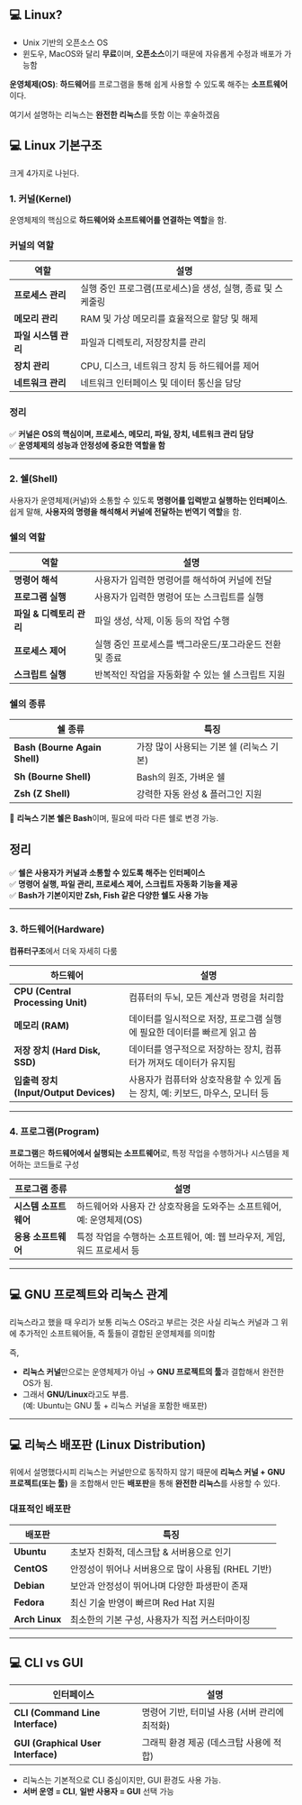 ## 💻 Linux?
- Unix 기반의 오픈소스 OS
- 윈도우, MacOS와 달리 **무료**이며, **오픈소스**이기 때문에 자유롭게 수정과 배포가 가능함

**운영체제(OS)**: **하드웨어**를 프로그램을 통해 쉽게 사용할 수 있도록 해주는 **소프트웨어**이다.

여기서 설명하는 리눅스는 **완전한 리눅스**를 뜻함 이는 후술하겠음
## 💻 Linux 기본구조
크게 4가지로 나뉜다.

### 1. 커널(Kernel)
운영체제의 핵심으로 **하드웨어와 소프트웨어를 연결하는 역할**을 함.



###  커널의 역할

| 역할 | 설명 |
|------|------|
| **프로세스 관리** | 실행 중인 프로그램(프로세스)을 생성, 실행, 종료 및 스케줄링 |
| **메모리 관리** | RAM 및 가상 메모리를 효율적으로 할당 및 해제 |
| **파일 시스템 관리** | 파일과 디렉토리, 저장장치를 관리 |
| **장치 관리** | CPU, 디스크, 네트워크 장치 등 하드웨어를 제어 |
| **네트워크 관리** | 네트워크 인터페이스 및 데이터 통신을 담당 |



###   정리
✅ **커널은 OS의 핵심이며, 프로세스, 메모리, 파일, 장치, 네트워크 관리 담당**  
✅ **운영체제의 성능과 안정성에 중요한 역할을 함**


---
### 2. 쉘(Shell)
사용자가 운영체제(커널)와 소통할 수 있도록 **명령어를 입력받고 실행하는 인터페이스**.  
쉽게 말해, **사용자의 명령을 해석해서 커널에 전달하는 번역기 역할**을 함.



### 쉘의 역할

| 역할 | 설명 |
|------|------|
| **명령어 해석** | 사용자가 입력한 명령어를 해석하여 커널에 전달 |
| **프로그램 실행** | 사용자가 입력한 명령어 또는 스크립트를 실행 |
| **파일 & 디렉토리 관리** | 파일 생성, 삭제, 이동 등의 작업 수행 |
| **프로세스 제어** | 실행 중인 프로세스를 백그라운드/포그라운드 전환 및 종료 |
| **스크립트 실행** | 반복적인 작업을 자동화할 수 있는 쉘 스크립트 지원 |



### 쉘의 종류

| 쉘 종류 | 특징 |
|---------|------------------|
| **Bash (Bourne Again Shell)** | 가장 많이 사용되는 기본 쉘 (리눅스 기본) |
| **Sh (Bourne Shell)** | Bash의 원조, 가벼운 쉘 |
| **Zsh (Z Shell)** | 강력한 자동 완성 & 플러그인 지원 |


📌 **리눅스 기본 쉘은 Bash**이며, 필요에 따라 다른 쉘로 변경 가능.



##  정리
✅ **쉘은 사용자가 커널과 소통할 수 있도록 해주는 인터페이스**  
✅ **명령어 실행, 파일 관리, 프로세스 제어, 스크립트 자동화 기능을 제공**  
✅ **Bash가 기본이지만 Zsh, Fish 같은 다양한 쉘도 사용 가능**

---

### 3. 하드웨어(Hardware)

**컴퓨터구조**에서 더욱 자세히 다룸 

| 하드웨어       | 설명                                           |
|----------------|------------------------------------------------|
| **CPU (Central Processing Unit)** | 컴퓨터의 두뇌, 모든 계산과 명령을 처리함         |
| **메모리 (RAM)**              | 데이터를 일시적으로 저장, 프로그램 실행에 필요한 데이터를 빠르게 읽고 씀 |
| **저장 장치 (Hard Disk, SSD)** | 데이터를 영구적으로 저장하는 장치, 컴퓨터가 꺼져도 데이터가 유지됨 |
| **입출력 장치 (Input/Output Devices)** | 사용자가 컴퓨터와 상호작용할 수 있게 돕는 장치, 예: 키보드, 마우스, 모니터 등 |

---

### 4. 프로그램(Program)

**프로그램**은 **하드웨어에서 실행되는 소프트웨어**로, 특정 작업을 수행하거나 시스템을 제어하는 코드들로 구성

| 프로그램 종류       | 설명                                             |
|---------------------|--------------------------------------------------|
| **시스템 소프트웨어**   | 하드웨어와 사용자 간 상호작용을 도와주는 소프트웨어, 예: 운영체제(OS) |
| **응용 소프트웨어**     | 특정 작업을 수행하는 소프트웨어, 예: 웹 브라우저, 게임, 워드 프로세서 등 |

---
## 💻 GNU 프로젝트와 리눅스 관계
리눅스라고 했을 때 우리가 보통 리눅스 OS라고 부르는 것은 사실 리눅스 커널과 그 위에 추가적인 소프트웨어들, 즉 툴들이 결합된 운영체제를 의미함

즉,
- **리눅스 커널**만으로는 운영체제가 아님 → **GNU 프로젝트의 툴**과 결합해서 완전한 OS가 됨.
- 그래서 **GNU/Linux**라고도 부름.  
  (예: Ubuntu는 GNU 툴 + 리눅스 커널을 포함한 배포판)
---
##  💻 리눅스 배포판 (Linux Distribution)
위에서 설명했다시피 리눅스는 커널만으로 동작하지 않기 때문에 
**리눅스 커널 + GNU 프로젝트(또는 툴)** 을 조합해서 만든 **배포판**을 통해 **완전한 리눅스**를 사용할 수 있다.


### 대표적인 배포판  
| 배포판  | 특징 |
|---------|----------------|
| **Ubuntu**  | 초보자 친화적, 데스크탑 & 서버용으로 인기 |
| **CentOS**  | 안정성이 뛰어나 서버용으로 많이 사용됨 (RHEL 기반) |
| **Debian**  | 보안과 안정성이 뛰어나며 다양한 파생판이 존재 |
| **Fedora**  | 최신 기술 반영이 빠르며 Red Hat 지원 |
| **Arch Linux**  | 최소한의 기본 구성, 사용자가 직접 커스터마이징 |
--- 

## 💻 CLI vs GUI
| 인터페이스 | 설명 |
|------------|--------------------------------------------------|
| **CLI (Command Line Interface)** | 명령어 기반, 터미널 사용 (서버 관리에 최적화) |
| **GUI (Graphical User Interface)** | 그래픽 환경 제공 (데스크탑 사용에 적합) |
- 리눅스는 기본적으로 CLI 중심이지만, GUI 환경도 사용 가능.  
- **서버 운영 = CLI**, **일반 사용자 = GUI** 선택 가능


